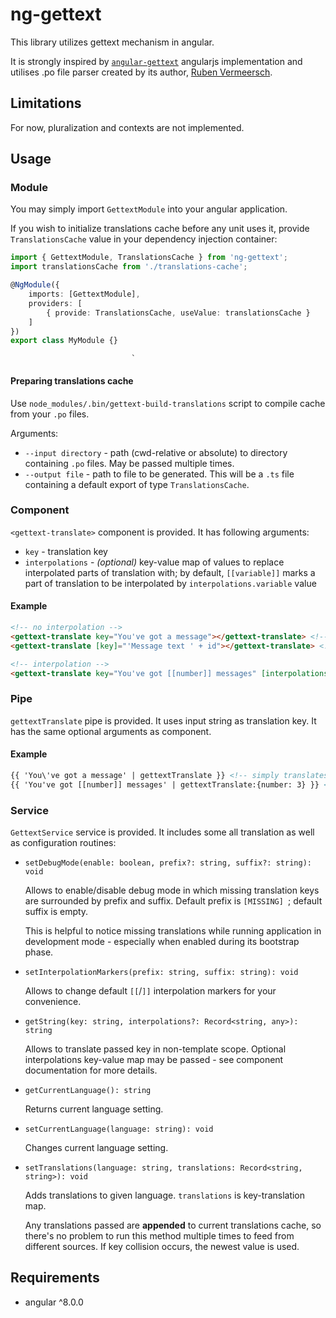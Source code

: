 # ng-gettext

This library utilizes gettext mechanism in angular.

It is strongly inspired by [`angular-gettext`](https://www.npmjs.com/package/angular-gettext) angularjs implementation and utilises .po file parser created by its author, [Ruben Vermeersch](https://www.npmjs.com/~rubenv).

## Limitations
For now, pluralization and contexts are not implemented.

## Usage

### Module
You may simply import `GettextModule` into your angular application.

If you wish to initialize translations cache before any unit uses it, provide `TranslationsCache` value in your dependency injection container:

```typescript
import { GettextModule, TranslationsCache } from 'ng-gettext';
import translationsCache from './translations-cache';

@NgModule({
    imports: [GettextModule],
    providers: [
        { provide: TranslationsCache, useValue: translationsCache }
    ]
})
export class MyModule {}
```
                               `
#### Preparing translations cache
Use `node_modules/.bin/gettext-build-translations` script to compile cache from your `.po` files.

Arguments:
- `--input directory` - path (cwd-relative or absolute) to directory containing `.po` files. May be passed multiple times.
- `--output file` - path to file to be generated. This will be a `.ts` file containing a default export of type `TranslationsCache`.

### Component
`<gettext-translate>` component is provided. It has following arguments:
- `key` - translation key
- `interpolations` - _(optional)_ key-value map of values to replace interpolated parts of translation with; by default, `[[variable]]` marks a part of translation to be interpolated by `interpolations.variable` value

#### Example
```html
<!-- no interpolation -->
<gettext-translate key="You've got a message"></gettext-translate> <!-- simply translates "You've got a message" -->
<gettext-translate [key]="'Message text ' + id"></gettext-translate> <!-- takes resolved string, e.g. "Message text 1" as translation key -->

<!-- interpolation -->
<gettext-translate key="You've got [[number]] messages" [interpolations]="{number: 3}"></gettext-translate> <!-- interpolates "3" into translated "You've got [[number]] messages" text
```

### Pipe
`gettextTranslate` pipe is provided. It uses input string as translation key. It has the same optional arguments as component.

#### Example
```html
{{ 'You\'ve got a message' | gettextTranslate }} <!-- simply translates "You've got a message" -->
{{ 'You've got [[number]] messages' | gettextTranslate:{number: 3} }} <!-- interpolates "3" into translated "You've got [[number]] messages" text
```

### Service
`GettextService` service is provided. It includes some all translation as well as configuration routines:

- `setDebugMode(enable: boolean, prefix?: string, suffix?: string): void`

    Allows to enable/disable debug mode in which missing translation keys are surrounded by prefix and suffix. Default prefix is `[MISSING] `; default suffix is empty.

    This is helpful to notice missing translations while running application in development mode - especially when enabled during its bootstrap phase.

- `setInterpolationMarkers(prefix: string, suffix: string): void`

    Allows to change default `[[`/`]]` interpolation markers for your convenience.

- `getString(key: string, interpolations?: Record<string, any>): string`

    Allows to translate passed key in non-template scope. Optional interpolations key-value map may be passed - see component documentation for more details.

- `getCurrentLanguage(): string`

    Returns current language setting.

- `setCurrentLanguage(language: string): void`

    Changes current language setting.

- `setTranslations(language: string, translations: Record<string, string>): void`

    Adds translations to given language. `translations` is key-translation map.

    Any translations passed are **appended** to current translations cache, so there's no problem to run this method multiple times to feed from different sources. If key collision occurs, the newest value is used.

## Requirements
- angular ^8.0.0
